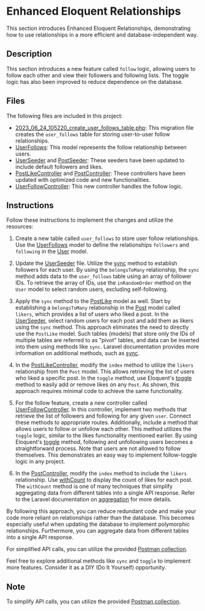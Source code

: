 # Enhanced Eloquent Relationships

This section introduces Enhanced Eloquent Relationships, demonstrating how to use relationships in a more efficient and database-independent way.

## Description

This section introduces a new feature called `follow` logic, allowing users to follow each other and view their followers and following lists. The toggle logic has also been improved to reduce dependence on the database.

## Files

The following files are included in this project:

- [2023_06_24_105220_create_user_follows_table.php](database/migrations/2023_06_24_105220_create_user_follows_table.php): This migration file creates the `user_follows` table for storing user-to-user follow relationships.
- [UserFollows](app/Models/UserFollows.php): This model represents the follow relationship between users.
- [UserSeeder](database/seeders/UserSeeder.php) and [PostSeeder](database/seeders/PostSeeder.php): These seeders have been updated to include default followers and likes.
- [PostLikeController](app/Http/Controllers/Api/v1/PostLikeController.php) and [PostController](app/Http/Controllers/Api/v1/PostController.php): These controllers have been updated with optimized code and new functionalities.
- [UserFollowController](app/Http/Controllers/Api/v1/UserFollowController.php): This new controller handles the follow logic.

## Instructions

Follow these instructions to implement the changes and utilize the resources:

1. Create a new table called `user_follows` to store user follow relationships. Use the [UserFollows](app/Models/UserFollows.php) model to define the relationships `followers` and `following` in the [User](app/Models/User.php) model.

2. Update the [UserSeeder](database/seeders/UserSeeder.php) file. Utilize the [sync](https://laravel.com/docs/10.x/eloquent-relationships#syncing-associations) method to establish followers for each user. By using the `belongsToMany` relationship, the `sync` method adds data to the `user_follows` table using an array of follower IDs. To retrieve the array of IDs, use the `inRandomOrder` method on the `User` model to select random users, excluding self-following.

3. Apply the `sync` method to the [PostLike](app/Models/PostLike.php) model as well. Start by establishing a `belongsToMany` relationship in the [Post](app/Models/Post.php) model called `likers`, which provides a list of users who liked a post. In the [UserSeeder](database/seeders/UserSeeder.php), select random users for each post and add them as likers using the `sync` method. This approach eliminates the need to directly use the `PostLike` model. Such tables (models) that store only the IDs of multiple tables are referred to as "pivot" tables, and data can be inserted into them using methods like `sync`. Laravel documentation provides more information on additional methods, such as [sync](https://laravel.com/docs/10.x/eloquent-relationships#updating-belongs-to-relationships).

4. In the [PostLikeController](app/Http/Controllers/Api/v1/PostLikeController.php), modify the `index` method to utilize the `likers` relationship from the `Post` model. This allows retrieving the list of users who liked a specific post. In the `toggle` method, use Eloquent's [toggle](https://laravel.com/docs/10.x/eloquent-relationships#toggling-associations) method to easily add or remove likes on any `Post`. As shown, this approach requires minimal code to achieve the same functionality.

5. For the follow feature, create a new controller called [UserFollowController](app/Http/Controllers/Api/v1/UserFollowController.php). In this controller, implement two methods that retrieve the list of followers and following for any given `user`. Connect these methods to appropriate routes. Additionally, include a method that allows users to follow or unfollow each other. This method utilizes the `toggle` logic, similar to the likes functionality mentioned earlier. By using Eloquent's [toggle](https://laravel.com/docs/10.x/eloquent-relationships#toggling-associations) method, following and unfollowing users becomes a straightforward process. Note that users are not allowed to follow themselves. This demonstrates an easy way to implement follow-toggle logic in any project.

6. In the [PostController](app/Http/Controllers/Api/v1/PostController.php), modify the `index` method to include the `likers` relationship. Use [withCount](https://laravel.com/docs/10.x/eloquent-relationships#counting-related-models) to display the count of likes for each post. The `withCount` method is one of many techniques that simplify aggregating data from different tables into a single API response. Refer to the Laravel documentation on [aggregation](https://laravel.com/docs/10.x/eloquent-relationships#aggregating-related-models) for more details.

By following this approach, you can reduce redundant code and make your code more reliant on relationships rather than the database. This becomes especially useful when updating the database to implement polymorphic relationships. Furthermore, you can aggregate data from different tables into a single API response.

For simplified API calls, you can utilize the provided [Postman collection](https://elements.getpostman.com/redirect?entityId=13692349-4c7deece-f174-43a3-adfa-95e6cf36792b&entityType=collection).

Feel free to explore additional methods like `sync` and `toggle` to implement more features. Consider it as a DIY (Do It Yourself) opportunity.

## Note

To simplify API calls, you can utilize the provided [Postman collection](https://elements.getpostman.com/redirect?entityId=13692349-4c7deece-f174-43a3-adfa-95e6cf36792b&entityType=collection).
